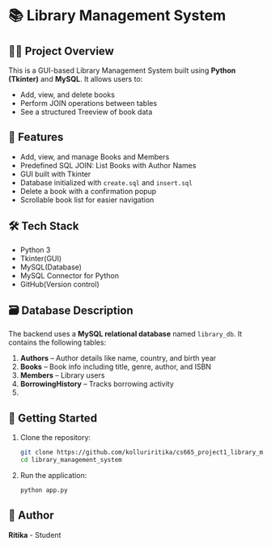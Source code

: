 # 📚 Library Management System

## 👩‍💻 Project Overview

This is a GUI-based Library Management System built using **Python (Tkinter)** and **MySQL**. It allows users to:
- Add, view, and delete books
- Perform JOIN operations between tables
- See a structured Treeview of book data

## 🔧 Features

- Add, view, and manage Books and Members
- Predefined SQL JOIN: List Books with Author Names
- GUI built with Tkinter
- Database initialized with `create.sql` and `insert.sql`
- Delete a book with a confirmation popup
- Scrollable book list for easier navigation

## 🛠️ Tech Stack

- Python 3
- Tkinter(GUI)
- MySQL(Database)
- MySQL Connector for Python
- GitHub(Version control)

## 🗃️ Database Description

The backend uses a **MySQL relational database** named `library_db`. It contains the following tables:
1. **Authors** – Author details like name, country, and birth year
2. **Books** – Book info including title, genre, author, and ISBN
3. **Members** – Library users
4. **BorrowingHistory** – Tracks borrowing activity
5. 

## 🚀 Getting Started

1. Clone the repository:
    ```bash
    git clone https://github.com/kolluriritika/cs665_project1_library_management_system.git
    cd library_management_system
    ```

2. Run the application:
    ```bash
    python app.py
    ```

## 👤 Author

**Ritika** - Student
